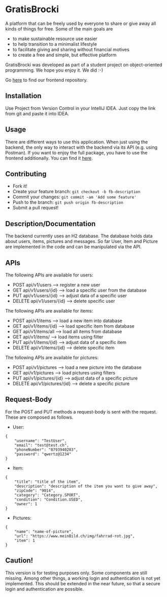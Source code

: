 # GratisBrocki

A platform that can be freely used by everyone to share or give away all kinds of things for free. Some of the main goals are
* to make sustainable resource use easier
* to help transition to a minimalist lifestyle
* to facilitate giving and sharing without financial motives
* to create a free and simple, but effective platform

GratisBrocki was developed as part of a student project on object-oriented programming.
We hope you enjoy it. We did :-)

Go [here](https://github.com/ipossum/gratis-brocki-final-frontend) to find our frontend repository.

## Installation

Use Project from Version Control in your IntelliJ IDEA. 
Just copy the link from git and paste it into IDEA.

## Usage

There are different ways to use this application. When just using the 
backend, the only way to interact with the backend via its API (e.g. using Postman). If you 
want to enjoy the full package, you have to use the frontend additionally. 
You can find it [here](https://github.com/ipossum/gratis-brocki-final-frontend).

## Contributing

* Fork it!
* Create your feature branch: `git checkout -b fb-description`
* Commit your changes: `git commit -am 'Add some feature'`
* Push to the branch: `git push origin fb-description`
* Submit a pull request!

## Description/Documentation

The backend currently uses an H2 database. The database holds data about users,
items, pictures and messages. So far User, Item and Picture are implemented in 
the code and can be manipulated via the API.

## APIs

The following APIs are available for users:
* POST api/v1/users --> register a new user
* GET api/v1/users/{id} --> load a specific user from the database
* PUT api/v1/users/{id} --> adjust data of a specific user
* DELETE api/v1/users/{id} --> delete specific user

The following APIs are available for items:
* POST api/v1/items --> load a new item into database
* GET api/v1/items/{id} --> load specific item from database
* GET api/v1/items/all --> load all items from database
* GET api/v1/items/ --> load items using filter
* PUT api/v1/items/{id} --> adjust data of a specific item
* DELETE api/v1/items/{id} --> delete specific item

The following APIs are available for pictures:
* POST api/v1/pictures --> load a new picture into the database
* GET api/v1/pictures --> load pictures using filters
* PUT api/v1/pictures/{id} --> adjust data of a specific picture
* DELETE api/v1/pictures/{id} --> delete a specific picture

## Request-Body

For the POST and PUT methods a request-body is sent with the request. These are composed as follows.

* User:
```
{
    "username": "TestUser",
    "email": "test@test.ch",
    "phoneNumber": "0793940283",
    "password": "qwertz@1234"
}
```
* Item:
```
{
    "title": "title of the item",
    "description": "description of the item you want to give away",
    "zipCode": "9014",
    "category": "Category.SPORT",
    "condition": "Condition.USED",
    "owner": 1
}
```

* Pictures:
```
{
    "name": "name-of-picture", 
    "url": "https://www.meinBild.ch/img/fahrrad-rot.jpg", 
    "item": 1 
}
```

## Caution!

This version is for testing purposes only. Some components are
still missing. Among other things, a working login and authentication is 
not yet implemented. This should be extended in the near future, so that a 
secure login and authentication are possible.
